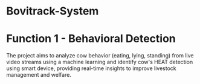 # Bovitrack-System
# Function 1 - Behavioral Detection
The project aims to analyze cow behavior (eating, lying, standing) from live video streams using a 
machine learning and identify cow's HEAT detection using smart device, providing real-time insights to improve livestock management and welfare.
